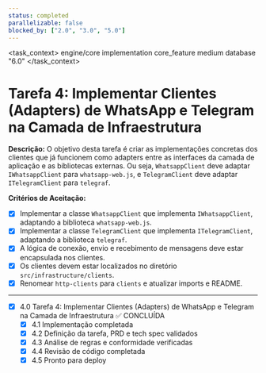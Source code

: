 ```yaml
---
status: completed
parallelizable: false
blocked_by: ["2.0", "3.0", "5.0"]
---
```


<task_context>
<domain>engine/core</domain>
<type>implementation</type>
<scope>core_feature</scope>
<complexity>medium</complexity>
<dependencies>database</dependencies>
<unblocks>"6.0"</unblocks>
</task_context>

# Tarefa 4: Implementar Clientes (Adapters) de WhatsApp e Telegram na Camada de Infraestrutura

**Descrição:**
O objetivo desta tarefa é criar as implementações concretas dos clientes que já funcionem como adapters entre as interfaces da camada de aplicação e as bibliotecas externas. Ou seja, `WhatsappClient` deve adaptar `IWhatsappClient` para `whatsapp-web.js`, e `TelegramClient` deve adaptar `ITelegramClient` para `telegraf`.

**Critérios de Aceitação:**
- [x] Implementar a classe `WhatsappClient` que implementa `IWhatsappClient`, adaptando a biblioteca `whatsapp-web.js`.
- [x] Implementar a classe `TelegramClient` que implementa `ITelegramClient`, adaptando a biblioteca `telegraf`.
- [x] A lógica de conexão, envio e recebimento de mensagens deve estar encapsulada nos clientes.
- [x] Os clientes devem estar localizados no diretório `src/infrastructure/clients`.
- [x] Renomear `http-clients` para `clients` e atualizar imports e README.

---

- [x] 4.0 Tarefa 4: Implementar Clientes (Adapters) de WhatsApp e Telegram na Camada de Infraestrutura ✅ CONCLUÍDA
  - [x] 4.1 Implementação completada
  - [x] 4.2 Definição da tarefa, PRD e tech spec validados
  - [x] 4.3 Análise de regras e conformidade verificadas
  - [x] 4.4 Revisão de código completada
  - [x] 4.5 Pronto para deploy
